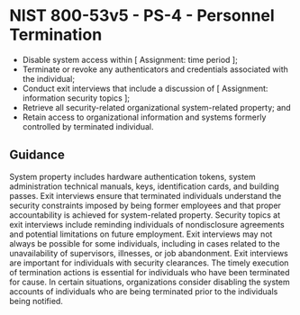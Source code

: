 # NIST 800-53v5 - PS-4 - Personnel Termination
- Disable system access within \[ Assignment: time period \];
- Terminate or revoke any authenticators and credentials associated with the individual;
- Conduct exit interviews that include a discussion of \[ Assignment: information security topics \];
- Retrieve all security-related organizational system-related property; and
- Retain access to organizational information and systems formerly controlled by terminated individual.
## Guidance
System property includes hardware authentication tokens, system administration technical manuals, keys, identification cards, and building passes. Exit interviews ensure that terminated individuals understand the security constraints imposed by being former employees and that proper accountability is achieved for system-related property. Security topics at exit interviews include reminding individuals of nondisclosure agreements and potential limitations on future employment. Exit interviews may not always be possible for some individuals, including in cases related to the unavailability of supervisors, illnesses, or job abandonment. Exit interviews are important for individuals with security clearances. The timely execution of termination actions is essential for individuals who have been terminated for cause. In certain situations, organizations consider disabling the system accounts of individuals who are being terminated prior to the individuals being notified.